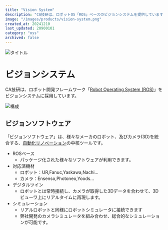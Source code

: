 ```yaml
---
title: "Vision System"
description: "CA技研は、ロボットOS「ROS」ベースのビジョンシステムを提供しています。装置の制御から、導入前のシミュレーションまでカバーします。"
image: "/images/products/vision-system.png"
created_at: 20241210
last_updated: 20900101
category: "oss"
archived: false
---
```


![タイトル](/images/products/rvs/title.png)

# ビジョンシステム

CA技研は、ロボット開発フレームワーク「[Robot Operating System (ROS)](https://www.ros.org/)」をビジョンシステムに採用しています。

![構成](/images/products/rvs/diagram.svg)

## ビジョンソフトウェア
「ビジョンソフトウェア」は、様々なメーカのロボット、及びカメラ(3D)を統合する、[自動化リノベーション](./reinnovation)の中核ツールです。

- ROSベース
  - パッケージ化された様々なソフトウェアが利用できます。
- 対応済機材
  - ロボット：UR,Fanuc,Yaskawa,Nachi...
  - カメラ：Ensenso,Photoneo,Yoods...
- デジタルツイン
  - ロボットとは常時接続し、カメラが取得した3Dデータを合わせて、3Dビューワ上にリアルタイムに再現します。
- シミュレーション
  - リアルロボットと同様にロボットシミュレータに接続できます
  - 弊社開発のカメラシミュレータを組み合わせ、総合的なシミュレーションが可能です。

